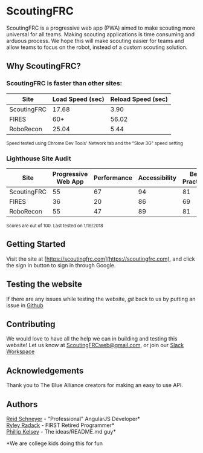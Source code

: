 # ScoutingFRC
ScoutingFRC is a progressive web app (PWA) aimed to make scouting more universal for all teams. 
Making scouting applications is time consuming and arduous process. We hope this
will make scouting easier for teams and allow teams to focus on the robot,
instead of a custom scouting solution.

## Why ScoutingFRC?
### ScoutingFRC is faster than other sites:
| Site        | Load Speed (sec) | Reload Speed (sec) |
|-------------|------------------|--------------------|
| ScoutingFRC | 17.68            | 3.90               |
| FIRES       | 60+              | 56.02              |
| RoboRecon   | 25.04            | 5.44               |

<sup>Speed tested using Chrome Dev Tools' Network tab and the "Slow 3G" speed setting</sup>

### Lighthouse Site Audit
| Site        | Progressive Web App | Performance | Accessibility | Best Practices |
|-------------|---------------------|-------------|---------------|----------------|
| ScoutingFRC | 55                  | 67          | 94            | 81             |
| FIRES       | 36                  | 20          | 86            | 69             |
| RoboRecon   | 55                  | 47          | 89            | 81             |

<sup>Scores are out of 100. Last tested on 1/19/2018</sup>
## Getting Started
Visit the site at [https://scoutingfrc.com](https://scoutingfrc.com), and click the sign in button to sign in through Google.

## Testing the website
If there are any issues while testing the website, *git* back to us by putting an
issue in [Github](https://github.com/RSchneyer/scoutingfrc/issues)

## Contributing
We would love to have all the help we can in building and testing this website!
Let us know at [ScoutingFRCweb@gmail.com](mailto:ScoutingFRCWeb@gmail.com), or join our [Slack Workspace](https://join.slack.com/t/scoutingfrc/shared_invite/enQtMjk0NjUwNTQyMjkzLTNjY2Q4ZDM1MWI3ZWViMzhmM2FkZTlhOGE1OWE0OGFkZWJmNWQ4NzRlOWE1MGU5YjY5YWYxMzk0NGNjODdjZTg)

## Acknowledgements
Thank you to The Blue Alliance creators for making an easy to use API.

## Authors
[Reid Schneyer](https://www.linkedin.com/in/reid-s-532023121/) - "Professional" AngularJS Developer*  
[Ryley Radack](https://www.linkedin.com/in/ryley-radack-381a2a147/) - FIRST Retired Programmer*  
[Phillip Kelsey](https://www.linkedin.com/in/phillip-kelsey-112a0a147/) - The ideas/README.md guy*

&ast;We are college kids doing this for fun
